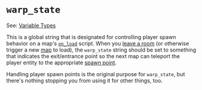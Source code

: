 # `warp_state`

See: [Variable Types](../scripts/variable_types)

This is a global string that is designated for controlling player spawn behavior on a map's [`on_load`](../scripts/on_load) script. When you [leave a room](../techniques/doors) (or otherwise trigger a new [map](../maps) to load), the `warp_state` string should be set to something that indicates the exit/entrance point so the next map can teleport the player entity to the appropriate [spawn point](../techniques/spawn_points).

Handling player spawn points is the original purpose for `warp_state`, but there's nothing stopping you from using it for other things, too.
